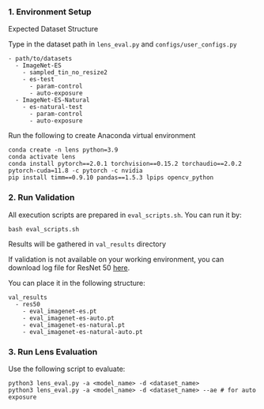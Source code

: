 ### 1. Environment Setup

Expected Dataset Structure

Type in the dataset path in `lens_eval.py` and `configs/user_configs.py`

```
- path/to/datasets
  - ImageNet-ES
    - sampled_tin_no_resize2
    - es-test
      - param-control
      - auto-exposure
  - ImageNet-ES-Natural
    - es-natural-test
      - param-control
      - auto-exposure
```

Run the following to create Anaconda virtual environment

```
conda create -n lens python=3.9
conda activate lens
conda install pytorch==2.0.1 torchvision==0.15.2 torchaudio==2.0.2 pytorch-cuda=11.8 -c pytorch -c nvidia
pip install timm==0.9.10 pandas==1.5.3 lpips opencv_python
```

### 2. Run Validation

All execution scripts are prepared in `eval_scripts.sh`. You can run it by:

```
bash eval_scripts.sh
```

Results will be gathered in `val_results` directory

If validation is not available on your working environment, you can download log file for ResNet 50 [here](https://drive.google.com/file/d/1AKToR61rKwNqaxnYXc5YDtvsbmGblJ5u/view?usp=sharing).

You can place it in the following structure:

```
val_results
  - res50
    - eval_imagenet-es.pt
    - eval_imagenet-es-auto.pt
    - eval_imagenet-es-natural.pt
    - eval_imagenet-es-natural-auto.pt
```

### 3. Run Lens Evaluation

Use the following script to evaluate:

```
python3 lens_eval.py -a <model_name> -d <dataset_name>
python3 lens_eval.py -a <model_name> -d <dataset_name> --ae # for auto exposure
```

